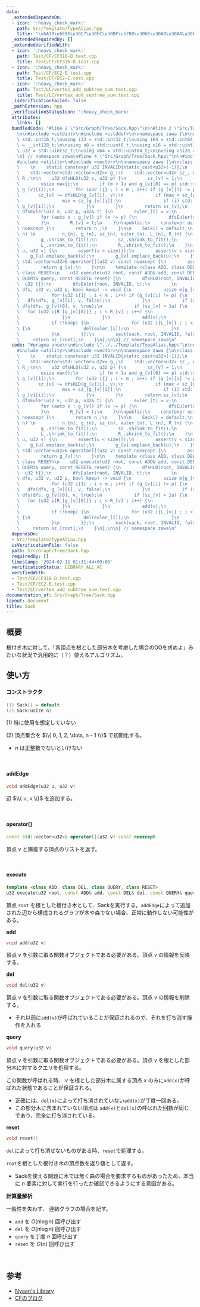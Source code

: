 ```yaml
---
data:
  _extendedDependsOn:
  - icon: ':heavy_check_mark:'
    path: Src/Template/TypeAlias.hpp
    title: "\u6A19\u6E96\u30C7\u30FC\u30BF\u578B\u306E\u30A8\u30A4\u30EA\u30A2\u30B9"
  _extendedRequiredBy: []
  _extendedVerifiedWith:
  - icon: ':heavy_check_mark:'
    path: Test/CF/CF316-D.test.cpp
    title: Test/CF/CF316-D.test.cpp
  - icon: ':heavy_check_mark:'
    path: Test/CF/EC2-E.test.cpp
    title: Test/CF/EC2-E.test.cpp
  - icon: ':heavy_check_mark:'
    path: Test/LC/vertex_add_subtree_sum.test.cpp
    title: Test/LC/vertex_add_subtree_sum.test.cpp
  _isVerificationFailed: false
  _pathExtension: hpp
  _verificationStatusIcon: ':heavy_check_mark:'
  attributes:
    links: []
  bundledCode: "#line 2 \"Src/Graph/Tree/Sack.hpp\"\n\n#line 2 \"Src/Template/TypeAlias.hpp\"\
    \n\n#include <cstdint>\n#include <cstddef>\n\nnamespace zawa {\n\nusing i16 =\
    \ std::int16_t;\nusing i32 = std::int32_t;\nusing i64 = std::int64_t;\nusing i128\
    \ = __int128_t;\n\nusing u8 = std::uint8_t;\nusing u16 = std::uint16_t;\nusing\
    \ u32 = std::uint32_t;\nusing u64 = std::uint64_t;\n\nusing usize = std::size_t;\n\
    \n} // namespace zawa\n#line 4 \"Src/Graph/Tree/Sack.hpp\"\n\n#include <cassert>\n\
    #include <utility>\n#include <vector>\n\nnamespace zawa {\n\nclass Sack {\nprivate:\
    \    \n    static constexpr u32 INVALID{static_cast<u32>(-1)};\n    usize n_{};\n\
    \    std::vector<std::vector<u32>> g_;\n    std::vector<u32> sz_, euler_, L_,\
    \ R_;\n\n    u32 dfsHLD(u32 v, u32 p) {\n        sz_[v] = 1;\n        usize m{g_[v].size()};\n\
    \        usize max{};\n        if (m > 1u and g_[v][0] == p) std::swap(g_[v][0],\
    \ g_[v][1]);\n        for (u32 i{} ; i < m ; i++) if (g_[v][i] != p) {\n     \
    \       sz_[v] += dfsHLD(g_[v][i], v);\n            if (max < sz_[g_[v][i]]) {\n\
    \                max = sz_[g_[v][i]];\n                if (i) std::swap(g_[v][0],\
    \ g_[v][i]);\n            }\n        }\n        return sz_[v];\n    }\n\n    void\
    \ dfsEuler(u32 v, u32 p, u32& t) {\n        euler_[t] = v;\n        L_[v] = t++;\n\
    \        for (auto x : g_[v]) if (x != p) {\n            dfsEuler(x, v, t);\n\
    \        }\n        R_[v] = t;\n    }\n\npublic:\n    constexpr usize size() const\
    \ noexcept {\n        return n_;\n    }\n\n    Sack() = default;\n    Sack(u32\
    \ n) \n        : n_{n}, g_(n), sz_(n), euler_(n), L_(n), R_(n) {\n        assert(n);\n\
    \        g_.shrink_to_fit();\n        sz_.shrink_to_fit();\n        euler_.shrink_to_fit();\n\
    \        L_.shrink_to_fit();\n        R_.shrink_to_fit();\n    }\n    void addEdge(u32\
    \ u, u32 v) {\n        assert(u < size());\n        assert(v < size());\n    \
    \    g_[u].emplace_back(v);\n        g_[v].emplace_back(u);\n    }\n\n    const\
    \ std::vector<u32>& operator[](u32 v) const noexcept {\n        assert(v < size());\n\
    \        return g_[v];\n    }\n\n    template <class ADD, class DEL, class QUERY,\
    \ class RESET>\n    u32 execute(u32 root, const ADD& add, const DEL& del, const\
    \ QUERY& query, const RESET& reset) {\n        dfsHLD(root, INVALID);\n      \
    \  u32 t{};\n        dfsEuler(root, INVALID, t);\n        \n        auto sack{[&](auto\
    \ dfs, u32 v, u32 p, bool keep) -> void {\n            usize m{g_[v].size()};\n\
    \            for (u32 i{1} ; i < m ; i++) if (g_[v][i] != p) {\n             \
    \   dfs(dfs, g_[v][i], v, false);\n            }\n            if (sz_[v] > 1u)\
    \ dfs(dfs, g_[v][0], v, true);\n            if (sz_[v] > 1u) {\n             \
    \   for (u32 i{R_[g_[v][0]]} ; i < R_[v] ; i++) {\n                    add(euler_[i]);\n\
    \                }\n            }\n            add(v);\n            query(v);\n\
    \            if (!keep) {\n                for (u32 i{L_[v]} ; i < R_[v] ; i++)\
    \ {\n                    del(euler_[i]);\n                }\n                reset();\n\
    \            }\n        }};\n        sack(sack, root, INVALID, false);\n\n   \
    \     return sz_[root];\n    }\n};\n\n} // namespace zawa\n"
  code: "#pragma once\n\n#include \"../../Template/TypeAlias.hpp\"\n\n#include <cassert>\n\
    #include <utility>\n#include <vector>\n\nnamespace zawa {\n\nclass Sack {\nprivate:\
    \    \n    static constexpr u32 INVALID{static_cast<u32>(-1)};\n    usize n_{};\n\
    \    std::vector<std::vector<u32>> g_;\n    std::vector<u32> sz_, euler_, L_,\
    \ R_;\n\n    u32 dfsHLD(u32 v, u32 p) {\n        sz_[v] = 1;\n        usize m{g_[v].size()};\n\
    \        usize max{};\n        if (m > 1u and g_[v][0] == p) std::swap(g_[v][0],\
    \ g_[v][1]);\n        for (u32 i{} ; i < m ; i++) if (g_[v][i] != p) {\n     \
    \       sz_[v] += dfsHLD(g_[v][i], v);\n            if (max < sz_[g_[v][i]]) {\n\
    \                max = sz_[g_[v][i]];\n                if (i) std::swap(g_[v][0],\
    \ g_[v][i]);\n            }\n        }\n        return sz_[v];\n    }\n\n    void\
    \ dfsEuler(u32 v, u32 p, u32& t) {\n        euler_[t] = v;\n        L_[v] = t++;\n\
    \        for (auto x : g_[v]) if (x != p) {\n            dfsEuler(x, v, t);\n\
    \        }\n        R_[v] = t;\n    }\n\npublic:\n    constexpr usize size() const\
    \ noexcept {\n        return n_;\n    }\n\n    Sack() = default;\n    Sack(u32\
    \ n) \n        : n_{n}, g_(n), sz_(n), euler_(n), L_(n), R_(n) {\n        assert(n);\n\
    \        g_.shrink_to_fit();\n        sz_.shrink_to_fit();\n        euler_.shrink_to_fit();\n\
    \        L_.shrink_to_fit();\n        R_.shrink_to_fit();\n    }\n    void addEdge(u32\
    \ u, u32 v) {\n        assert(u < size());\n        assert(v < size());\n    \
    \    g_[u].emplace_back(v);\n        g_[v].emplace_back(u);\n    }\n\n    const\
    \ std::vector<u32>& operator[](u32 v) const noexcept {\n        assert(v < size());\n\
    \        return g_[v];\n    }\n\n    template <class ADD, class DEL, class QUERY,\
    \ class RESET>\n    u32 execute(u32 root, const ADD& add, const DEL& del, const\
    \ QUERY& query, const RESET& reset) {\n        dfsHLD(root, INVALID);\n      \
    \  u32 t{};\n        dfsEuler(root, INVALID, t);\n        \n        auto sack{[&](auto\
    \ dfs, u32 v, u32 p, bool keep) -> void {\n            usize m{g_[v].size()};\n\
    \            for (u32 i{1} ; i < m ; i++) if (g_[v][i] != p) {\n             \
    \   dfs(dfs, g_[v][i], v, false);\n            }\n            if (sz_[v] > 1u)\
    \ dfs(dfs, g_[v][0], v, true);\n            if (sz_[v] > 1u) {\n             \
    \   for (u32 i{R_[g_[v][0]]} ; i < R_[v] ; i++) {\n                    add(euler_[i]);\n\
    \                }\n            }\n            add(v);\n            query(v);\n\
    \            if (!keep) {\n                for (u32 i{L_[v]} ; i < R_[v] ; i++)\
    \ {\n                    del(euler_[i]);\n                }\n                reset();\n\
    \            }\n        }};\n        sack(sack, root, INVALID, false);\n\n   \
    \     return sz_[root];\n    }\n};\n\n} // namespace zawa\n"
  dependsOn:
  - Src/Template/TypeAlias.hpp
  isVerificationFile: false
  path: Src/Graph/Tree/Sack.hpp
  requiredBy: []
  timestamp: '2024-02-11 01:31:44+09:00'
  verificationStatus: LIBRARY_ALL_AC
  verifiedWith:
  - Test/CF/CF316-D.test.cpp
  - Test/CF/EC2-E.test.cpp
  - Test/LC/vertex_add_subtree_sum.test.cpp
documentation_of: Src/Graph/Tree/Sack.hpp
layout: document
title: Sack
---
```


## 概要

根付き木に対して、「各頂点を根とした部分木を考慮した場合のOOを求めよ」みたいな状況で汎用的に（？）使えるアルゴリズム。

## 使い方

#### コンストラクタ

```cpp
(1) Sack() = default
(2) Sack(usize n)
```
(1) 特に使用を想定していない

(2) 頂点集合を $\\{ 0, 1, 2, \dots, n - 1 \\}$ で初期化する。

- $n$ は正整数でないといけない

<br />

#### addEdge

```cpp
void addEdge(u32 u, u32 v)
```

辺 $\\{ u, v \\}$ を追加する。

<br />

#### operator[]

```cpp
const std::vector<u32>& operator[](u32 v) const noexcept
```

頂点 $v$ と隣接する頂点のリストを返す。

<br />

#### execute

```cpp
template <class ADD, class DEL, class QUERY, class RESET>
u32 execute(u32 root, const ADD& add, const DEL& del, const QUERY& query, const RESET& reset)
```

頂点 `root` を根とした根付き木として、Sackを実行する。`addEdge`によって追加された辺から構成されるグラフが木や森でない場合、正常に動作しない可能性がある。

**add**

```cpp
void add(u32 v)
```

頂点 $v$ を引数に取る関数オブジェクトである必要がある。頂点 $v$ の情報を反映する。

**del**

```cpp
void del(u32 v)
```

頂点 $v$ を引数に取る関数オブジェクトである必要がある。頂点 $v$ の情報を削除する。
- それ以前に`add(v)`が呼ばれていることが保証されるので、それを打ち消す操作を入れる

**query**

```cpp
void query(u32 v)
```

頂点 $v$ を引数に取る関数オブジェクトである必要がある。頂点 $v$ を根とした部分木に対するクエリを処理する。

この関数が呼ばれる時、 $v$ を根とした部分木に属する頂点 $x$ のみに`add(x)`が呼ばれた状態であることが保証される。

- 正確には、`del(x)`によって打ち消されていない`add(x)`が丁度一回ある。
- この部分木に含まれていない頂点は `add(x)`と`del(x)`の呼ばれた回数が同じであり、完全に打ち消されている。

**reset**

```cpp
void reset()
```

`del`によって打ち消せないものがある時、`reset`で処理する。

`root`を根とした根付き木の頂点数を返り値として返す。

- Sackを使える問題に木では無く森の場合を要求するものがあったため、本当に $n$ 要素に対して実行を行ったか確認できるようにする意図がある。

**計算量解析**

一般性を失わず、 連結グラフの場合を記す。

- `add` を $O(n\log n)$ 回呼び出す
- `del` を $O(n\log n)$ 回呼び出す
- `query` を丁度 $n$ 回呼び出す
- `reset` を $O(n)$ 回呼び出す

<br />

## 参考

- [Nyaan's Library](https://nyaannyaan.github.io/library/tree/dsu-on-tree.hpp.html)
- [CFのブログ](https://codeforces.com/blog/entry/44351)
